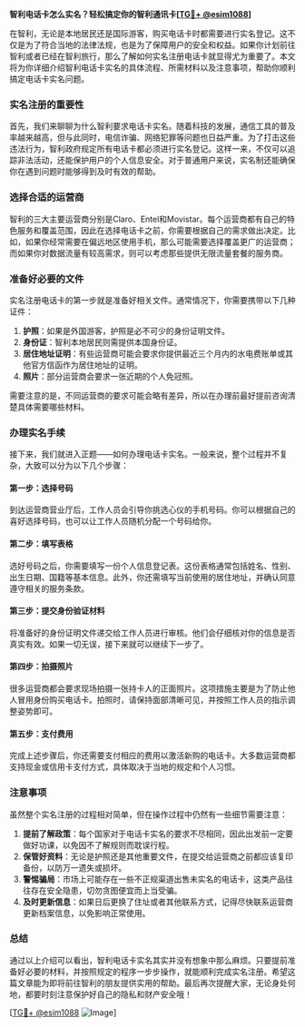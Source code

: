 **智利电话卡怎么实名？轻松搞定你的智利通讯卡[[TG💪+ @esim1088](https://t.me/s/esim1088)]**

在智利，无论是本地居民还是国际游客，购买电话卡时都需要进行实名登记。这不仅是为了符合当地的法律法规，也是为了保障用户的安全和权益。如果你计划前往智利或者已经在智利旅行，那么了解如何实名注册电话卡就显得尤为重要了。本文将为你详细介绍智利电话卡实名的具体流程、所需材料以及注意事项，帮助你顺利搞定电话卡实名问题。

### 实名注册的重要性

首先，我们来聊聊为什么智利要求电话卡实名。随着科技的发展，通信工具的普及率越来越高，但与此同时，电信诈骗、网络犯罪等问题也日益严重。为了打击这些违法行为，智利政府规定所有电话卡都必须进行实名登记。这样一来，不仅可以追踪非法活动，还能保护用户的个人信息安全。对于普通用户来说，实名制还能确保你在遇到问题时能够得到及时有效的帮助。

### 选择合适的运营商

智利的三大主要运营商分别是Claro、Entel和Movistar。每个运营商都有自己的特色服务和覆盖范围，因此在选择电话卡之前，你需要根据自己的需求做出决定。比如，如果你经常需要在偏远地区使用手机，那么可能需要选择覆盖更广的运营商；而如果你对数据流量有较高需求，则可以考虑那些提供无限流量套餐的服务商。

### 准备好必要的文件

实名注册电话卡的第一步就是准备好相关文件。通常情况下，你需要携带以下几种证件：

1. **护照**：如果是外国游客，护照是必不可少的身份证明文件。
2. **身份证**：智利本地居民则需提供本国身份证。
3. **居住地址证明**：有些运营商可能会要求你提供最近三个月内的水电费账单或其他官方信函作为居住地址的证明。
4. **照片**：部分运营商会要求一张近期的个人免冠照。

需要注意的是，不同运营商的要求可能会略有差异，所以在办理前最好提前咨询清楚具体需要哪些材料。

### 办理实名手续

接下来，我们就进入正题——如何办理电话卡实名。一般来说，整个过程并不复杂，大致可以分为以下几个步骤：

#### 第一步：选择号码
到达运营商营业厅后，工作人员会引导你挑选心仪的手机号码。你可以根据自己的喜好选择号码，也可以让工作人员随机分配一个号码给你。

#### 第二步：填写表格
选好号码之后，你需要填写一份个人信息登记表。这份表格通常包括姓名、性别、出生日期、国籍等基本信息。此外，你还需填写当前使用的居住地址，并确认同意遵守相关的服务条款。

#### 第三步：提交身份验证材料
将准备好的身份证明文件递交给工作人员进行审核。他们会仔细核对你的信息是否真实有效。如果一切无误，接下来就可以继续下一步了。

#### 第四步：拍摄照片
很多运营商都会要求现场拍摄一张持卡人的正面照片。这项措施主要是为了防止他人冒用身份购买电话卡。拍照时，请保持面部清晰可见，并按照工作人员的指示调整姿势即可。

#### 第五步：支付费用
完成上述步骤后，你还需要支付相应的费用以激活新购的电话卡。大多数运营商都支持现金或信用卡支付方式，具体取决于当地的规定和个人习惯。

### 注意事项

虽然整个实名注册的过程相对简单，但在操作过程中仍然有一些细节需要注意：

1. **提前了解政策**：每个国家对于电话卡实名的要求不尽相同，因此出发前一定要做好功课，以免因不了解规则而耽误行程。
2. **保管好资料**：无论是护照还是其他重要文件，在提交给运营商之前都应该复印备份，以防万一遗失或损坏。
3. **警惕骗局**：市场上可能存在一些不正规渠道出售未实名的电话卡，这类产品往往存在安全隐患，切勿贪图便宜而上当受骗。
4. **及时更新信息**：如果日后更换了住址或者其他联系方式，记得尽快联系运营商更新档案信息，以免影响正常使用。

### 总结

通过以上介绍可以看出，智利电话卡实名其实并没有想象中那么麻烦。只要提前准备好必要的材料，并按照规定的程序一步步操作，就能顺利完成实名注册。希望这篇文章能为即将前往智利的朋友提供实用的帮助。最后再次提醒大家，无论身处何地，都要时刻注意保护好自己的隐私和财产安全哦！

[[TG💪+ @esim1088](https://t.me/s/esim1088) ![Image](https://i.postimg.cc/4NQfJmqS/Snipaste-2025-05-13-00-14-12.png)]